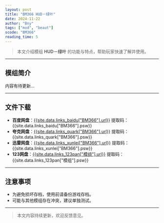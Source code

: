 ```yaml
---
layout: post
title: "BM366 HUD－绿叶"
date: 2024-11-22
author: "Bny"
tags: ["mod", "beaut"]
scode: "BM366"
reading_time: 5
---
```


> 本文介绍模组 **HUD－绿叶** 的功能与特点，帮助玩家快速了解并使用。

---

## 模组简介

内容有待更新...

---

## 文件下载
- **百度网盘**：[{{site.data.links_baidu["BM366"].url}}]({{site.data.links_baidu["BM366"].url}}) 提取码：{{site.data.links_baidu["BM366"].psw}}
- **夸克网盘**：[{{site.data.links_quark["BM366"].url}}]({{site.data.links_quark["BM366"].url}}) 提取码：{{site.data.links_quark["BM366"].psw}}
- **迅雷网盘**：[{{site.data.links_xunlei["BM366"].url}}]({{site.data.links_xunlei["BM366"].url}}) 提取码：{{site.data.links_xunlei["BM366"].psw}}
- **123网盘**：[{{site.data.links_123pan["模组"].url}}]({{site.data.links_123pan["模组"].url}}) 提取码：{{site.data.links_123pan["模组"].psw}}

---

## 注意事项
- 为避免损坏存档，使用前请备份游戏存档。
- 可能与其他模组存在冲突，建议单独测试。

---

> 本文内容持续更新，欢迎反馈意见。
